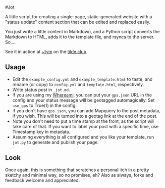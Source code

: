 #Jot

A little script for creating a single-page, static-generated website with a "status update" content section that can be edited and replaced easily.

You just write a little content in Markdown, and a Python script converts the Markdown to HTML, adds it to the template file, and rsyncs to the server. So....

See it in action at [~tym](http://tilde.club/~tym/) on the [tilde.club](http://tilde.club).

## Usage

- Edit the `example_config.yml` and `example_template.html` to taste, and rename (or copy) to `config.yml` and `template.html`, respectively.
- Write status post in `_jot.md`. 
- If you are using my [Whereami](http://github.com/yagermadden/whereami), you can put your `gps.json` URL in the config and your status message will be geotagged automagically. Set `use_gps` to True(1) in the config.
- If you don't have `gps.json`, you can add Mapquery to the post metadata, if you wish. This will be turned into a geotag link at the end of the post.
- Note you don't need to put a time stamp at the front, as the script will take care of that. If you want to label your post with a specific time, use Timestamp key in metadata.
- Assuming everything is all configured and you like your template, run `jot.py` to generate and publish your page.

## Look
Once again, this is something that scratches a personal itch in a pretty sketchy and minimal way, so no promises, eh? Also as always, forks and feedback welcome and appreciated.
